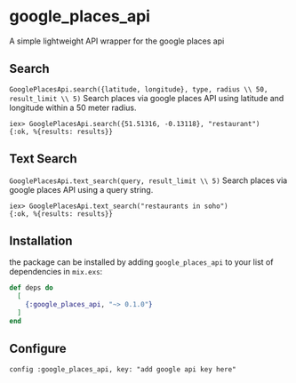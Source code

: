 # google_places_api

A simple lightweight API wrapper for the google places api

  ## Search
  `GooglePlacesApi.search({latitude, longitude}, type, radius \\ 50, result_limit \\ 5)`
  Search places via google places API using latitude and longitude within a 50 meter radius.

    iex> GooglePlacesApi.search({51.51316, -0.13118}, "restaurant")
    {:ok, %{results: results}}

  ## Text Search
  `GooglePlacesApi.text_search(query, result_limit \\ 5)`
  Search places via google places API using a query string.


    iex> GooglePlacesApi.text_search("restaurants in soho")
    {:ok, %{results: results}}


## Installation

the package can be installed by adding `google_places_api` to your list of dependencies in `mix.exs`:

```elixir
def deps do
  [
    {:google_places_api, "~> 0.1.0"}
  ]
end
```
## Configure
  ```
  config :google_places_api, key: "add google api key here"
  ```
